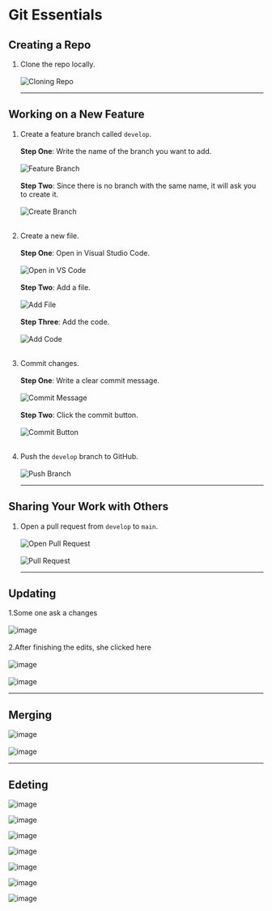 # Git Essentials

## Creating a Repo
1. Clone the repo locally.
   <br>
   <br>
   ![Cloning Repo](https://github.com/user-attachments/assets/d2c5e59d-3453-4861-9e6e-c811f42362a1)
   
   ***

## Working on a New Feature
1. Create a feature branch called `develop`.
   <br>
   <br>
   **Step One**: Write the name of the branch you want to add.
   <br>
   <br>
   ![Feature Branch](https://github.com/user-attachments/assets/226528f7-e23d-435f-bd73-d926e92ebe3a)
   <br>
   <br>
   **Step Two**: Since there is no branch with the same name, it will ask you to create it.
   <br>
   <br>
   ![Create Branch](https://github.com/user-attachments/assets/f79c6f10-9f4b-4878-b78c-caa0351e88ba)
   <br>
   <br>

2. Create a new file.
   <br>
   <br>
   **Step One**: Open in Visual Studio Code.
   <br>
   <br>
   ![Open in VS Code](https://github.com/user-attachments/assets/0bc01f62-4f23-4784-9309-72ebe2600f19)
   <br>
   <br>
   **Step Two**: Add a file.
   <br>
   <br>
   ![Add File](https://github.com/user-attachments/assets/7cf211ce-6c44-4a5f-973d-f468566ce325)
   <br>
   <br>
   **Step Three**: Add the code.
   <br>
   <br>
   ![Add Code](https://github.com/user-attachments/assets/30e43896-75c4-4505-bd7b-f777c52efee1)
   <br>
   <br>

3. Commit changes.
   <br>
   <br>
   **Step One**: Write a clear commit message.
   <br>
   <br>
   ![Commit Message](https://github.com/user-attachments/assets/8ce340b7-9718-4b51-b008-5717f251d11e)
   <br>
   <br>
   **Step Two**: Click the commit button.
   <br>
   <br>
   ![Commit Button](https://github.com/user-attachments/assets/0d24759d-71ab-49ca-a888-f16845854ce1)
   <br>
   <br>

4. Push the `develop` branch to GitHub.
   <br>
   <br>
   ![Push Branch](https://github.com/user-attachments/assets/0b3372ce-fe5b-455a-a39c-81769bd711b8)
   
   ***

## Sharing Your Work with Others
1. Open a pull request from `develop` to `main`.
   <br>
   <br>
   ![Open Pull Request](https://github.com/user-attachments/assets/270217e7-618e-469a-879f-90c18e2e7f75)
   <br>
   <br>
   ![Pull Request](https://github.com/user-attachments/assets/c91fb2ab-8919-4276-ba70-ee79c4f2fde0)

   *******************************************
## Updating
1.Some one ask a changes
<br>
<br>
   ![image](https://github.com/user-attachments/assets/0fb423d5-7f85-42bd-ad90-962c6f06a4e5)
<br>
<br>
2.After finishing the edits, she clicked here
<br>
<br>
![image](https://github.com/user-attachments/assets/ee310ea0-aaba-456a-8fa1-60902e787b96)
<br>
<br>
![image](https://github.com/user-attachments/assets/187ae77b-a9e4-482f-990b-b4b122e2b403)

*********************************
## Merging


![image](https://github.com/user-attachments/assets/9d095a35-c661-4a3d-bf57-92f0ec4c5ba4)
<br>
<br>
![image](https://github.com/user-attachments/assets/b6392b60-50c0-4d3f-8726-27251edac38c)

**************************************
## Edeting 

![image](https://github.com/user-attachments/assets/615dfcd5-f36f-455b-830a-661525fb4d78)


![image](https://github.com/user-attachments/assets/f03e97eb-803b-4220-8f30-c23131d0a4d1)

![image](https://github.com/user-attachments/assets/1ceeb95c-6ffc-4f93-a302-66b4eb184ad2)

![image](https://github.com/user-attachments/assets/7f5d7b83-18ab-43db-9465-26ab2dac263f)

![image](https://github.com/user-attachments/assets/726637fe-a11d-401e-96b9-2e45ba1d7547)

![image](https://github.com/user-attachments/assets/d39ba1ae-e8d9-4b4c-a111-d463d28b7540)


![image](https://github.com/user-attachments/assets/0c1e293b-22b1-462f-9710-fd0888593b29)
